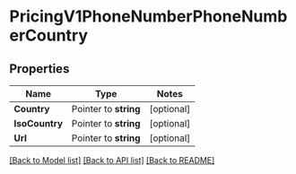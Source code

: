 # PricingV1PhoneNumberPhoneNumberCountry

## Properties
Name | Type | Notes
------------ | ------------- | -------------
**Country** | Pointer to **string** | [optional] 
**IsoCountry** | Pointer to **string** | [optional] 
**Url** | Pointer to **string** | [optional] 

[[Back to Model list]](../README.md#documentation-for-models) [[Back to API list]](../README.md#documentation-for-api-endpoints) [[Back to README]](../README.md)


